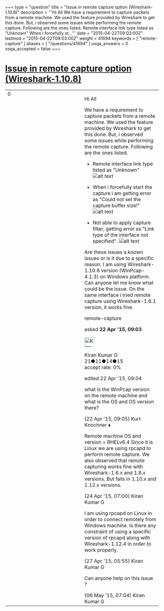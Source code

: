 +++
type = "question"
title = "Issue in remote capture option (Wireshark-1.10.8)"
description = '''Hi All We have a requirement to capture packets from a remote machine. We used the feature provided by Wireshark to get this done. But, i observed some issues while performing the remote capture. Following are the ones listed.   Remote interface link type listed as &quot;Unknown&quot;     When i forcefully st...'''
date = "2015-04-22T09:03:00Z"
lastmod = "2015-04-22T09:03:00Z"
weight = 41694
keywords = [ "remote-capture" ]
aliases = [ "/questions/41694" ]
osqa_answers = 0
osqa_accepted = false
+++

<div class="headNormal">

# [Issue in remote capture option (Wireshark-1.10.8)](/questions/41694/issue-in-remote-capture-option-wireshark-1108)

</div>

<div id="main-body">

<div id="askform">

<table id="question-table" style="width:100%;"><colgroup><col style="width: 50%" /><col style="width: 50%" /></colgroup><tbody><tr class="odd"><td style="width: 30px; vertical-align: top"><div class="vote-buttons"><div id="post-41694-score" class="post-score" title="current number of votes">0</div><div id="favorite-count" class="favorite-count"></div></div></td><td><div id="item-right"><div class="question-body"><p>Hi All</p><p>We have a requirement to capture packets from a remote machine. We used the feature provided by Wireshark to get this done. But, i observed some issues while performing the remote capture. Following are the ones listed.</p><ul><li><p>Remote interface link type listed as "Unknown" <img src="https://osqa-ask.wireshark.org/upfiles/unknown-if.jpg" alt="alt text" /></p></li><li><p>When i forcefully start the capture i am getting error as "Could not set the capture buffer size!" <img src="https://osqa-ask.wireshark.org/upfiles/buffer-size.jpg" alt="alt text" /></p></li><li><p>Not able to apply capture filter, getting error as "Link type of the interface not specified". <img src="https://osqa-ask.wireshark.org/upfiles/capture-filter.jpg" alt="alt text" /></p></li></ul><p>Are these issues a known issues or is it due to a specific reason. I am using Wireshark-1.10.8 version (WinPcap-4.1.3) on Windows platform. Can anyone let me know what could be the issue. On the same interface i tried remote capture using Wireshark-1.6.1 version, it works fine.</p></div><div id="question-tags" class="tags-container tags">remote-capture</div><div id="question-controls" class="post-controls"></div><div class="post-update-info-container"><div class="post-update-info post-update-info-user"><p>asked <strong>22 Apr '15, 09:03</strong></p><img src="https://secure.gravatar.com/avatar/ae4b5aebc9d00c273018cc64d3ac583a?s=32&amp;d=identicon&amp;r=g" class="gravatar" width="32" height="32" alt="Kiran%20Kumar%20G&#39;s gravatar image" /><p>Kiran Kumar G<br />
<span class="score" title="21 reputation points">21</span><span title="11 badges"><span class="badge1">●</span><span class="badgecount">11</span></span><span title="14 badges"><span class="silver">●</span><span class="badgecount">14</span></span><span title="15 badges"><span class="bronze">●</span><span class="badgecount">15</span></span><br />
<span class="accept_rate" title="Rate of the user&#39;s accepted answers">accept rate:</span> <span title="Kiran Kumar G has no accepted answers">0%</span></p></img></div><div class="post-update-info post-update-info-edited"><p>edited 22 Apr '15, 09:04</p></div></div><div id="comments-container-41694" class="comments-container"><span id="41695"></span><div id="comment-41695" class="comment"><div id="post-41695-score" class="comment-score"></div><div class="comment-text"><p>what is the WinPcap version on the remote machine and what is the OS and OS version there?</p></div><div id="comment-41695-info" class="comment-info"><span class="comment-age">(22 Apr '15, 09:05)</span> Kurt Knochner ♦</div></div><span id="41779"></span><div id="comment-41779" class="comment"><div id="post-41779-score" class="comment-score"></div><div class="comment-text"><p>Remote machine OS and version = RHELv6.4 Since it is Linux we are using rpcapd to perform remote capture. We also observed that remote capturing works fine with Wireshark-1.6.x and 1.8.x versions. But fails in 1.10.x and 1.12.x versions.</p></div><div id="comment-41779-info" class="comment-info"><span class="comment-age">(24 Apr '15, 07:00)</span> Kiran Kumar G</div></div><span id="41882"></span><div id="comment-41882" class="comment"><div id="post-41882-score" class="comment-score"></div><div class="comment-text"><p>I am using rpcapd on Linux in order to connect remotely from Windows machine. Is there any constraint of using a specific version of rpcapd along with Wireshark-1.12.4 in order to work properly.</p></div><div id="comment-41882-info" class="comment-info"><span class="comment-age">(27 Apr '15, 05:55)</span> Kiran Kumar G</div></div><span id="42128"></span><div id="comment-42128" class="comment"><div id="post-42128-score" class="comment-score"></div><div class="comment-text"><p>Can anyone help on this issue ?</p></div><div id="comment-42128-info" class="comment-info"><span class="comment-age">(06 May '15, 07:04)</span> Kiran Kumar G</div></div></div><div id="comment-tools-41694" class="comment-tools"></div><div class="clear"></div><div id="comment-41694-form-container" class="comment-form-container"></div><div class="clear"></div></div></td></tr></tbody></table>

</div>

</div>

